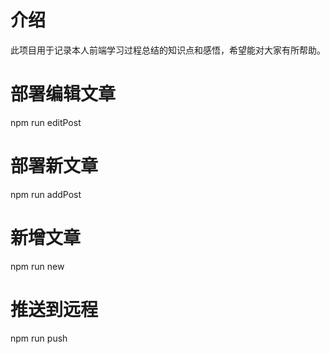 # 介绍
此项目用于记录本人前端学习过程总结的知识点和感悟，希望能对大家有所帮助。
# 部署编辑文章
npm run editPost
# 部署新文章
npm run addPost
# 新增文章
npm run new 
# 推送到远程
npm run push
